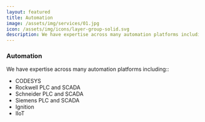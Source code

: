 ```yaml
---
layout: featured
title: Automation
image: /assets/img/services/01.jpg
icon: /assets/img/icons/layer-group-solid.svg
description: We have expertise across many automation platforms including:
---
```


<div class="row">
    <div class="col-md-12">
        <div class="service-details mb-40">
            <h3>Automation</h3>
            <p>We have expertise across many automation platforms including::
                <ul>
                    <li>CODESYS</li>
                    <li>Rockwell PLC and SCADA</li>
                    <li>Schneider PLC and SCADA</li>
                    <li>Siemens PLC and SCADA</li>
                    <li>Ignition</li>
                    <li>IIoT</li>
                </ul>
            </p>
        </div>
    </div>
</div>